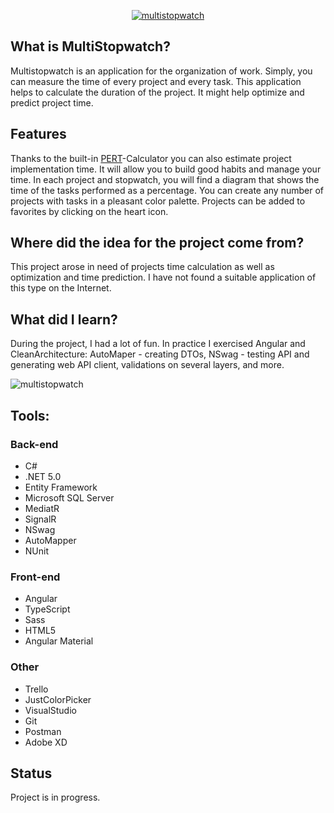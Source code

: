 <a href="https://wiktoriaskorek.com/"><p align="center"><img src="https://user-images.githubusercontent.com/52860350/128186863-29be9f4a-9a6a-4677-a0f8-2833853e111e.png" alt="multistopwatch"/></p><a/>
 
## What is MultiStopwatch?  
Multistopwatch is an application for the organization of work. Simply, you can measure the time of every project and every task. This application helps to calculate the duration of the project. It might help optimize and predict project time. 
  
## Features  
Thanks to the built-in <a href="https://www.linkedin.com/pulse/what-pert-how-can-we-use-dave-fourie-pmp-prince2-/">PERT</a>-Calculator you can also estimate project implementation time. It will allow you to build good habits and manage your time. In each project and stopwatch, you will find a diagram that shows the time of the tasks performed as a percentage. You can create any number of projects with tasks in a pleasant color palette. Projects can be added to favorites by clicking on the heart icon.

## Where did the idea for the project come from? 
This project arose in need of projects time calculation as well as optimization and time prediction. I have not found a suitable application of this type on the Internet.
 
## What did I learn?
During the project, I had a lot of fun. In practice I exercised Angular and CleanArchitecture: AutoMaper - creating DTOs, NSwag - testing API and generating web API client, validations on several layers, and more.
  
![multistopwatch](https://user-images.githubusercontent.com/52860350/123107278-ad42e980-d439-11eb-8e12-1677857b525a.jpg)

## Tools: 

### Back-end
 * C#
 * .NET 5.0
 * Entity Framework
 * Microsoft SQL Server
 * MediatR
 * SignalR
 * NSwag
 * AutoMapper
 * NUnit

### Front-end
 * Angular
 * TypeScript
 * Sass
 * HTML5
 * Angular Material
 
 ### Other
 * Trello
 * JustColorPicker
 * VisualStudio
 * Git
 * Postman
 * Adobe XD

## Status
Project is in progress.


